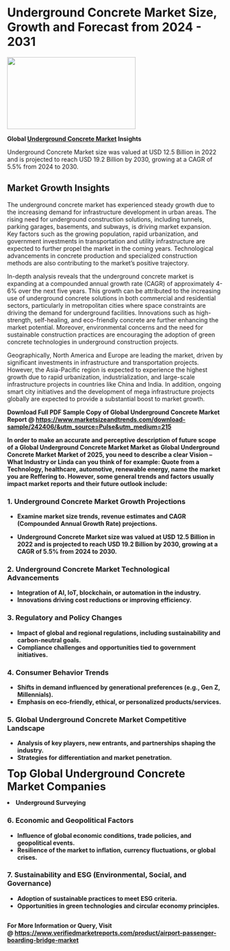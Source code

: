 <H1>Underground Concrete Market Size, Growth and Forecast from 2024 - 2031</H1><img class="aligncenter size-medium wp-image-584254" src="https://thirdeyenews.in/wp-content/uploads/2024/09/Global-Market-Research-300x168.jpeg" alt="" width="300" height="168" /><p><strong>Global&nbsp;<a href="https://www.marketsizeandtrends.com/download-sample/242406/&amp;utm_source=Pulse&amp;utm_medium=215">Underground Concrete Market</a> Insights</strong></p><p>Underground Concrete Market size was valued at USD 12.5 Billion in 2022 and is projected to reach USD 19.2 Billion by 2030, growing at a CAGR of 5.5% from 2024 to 2030.</p><p><h2>Market Growth Insights</h2> <p>The underground concrete market has experienced steady growth due to the increasing demand for infrastructure development in urban areas. The rising need for underground construction solutions, including tunnels, parking garages, basements, and subways, is driving market expansion. Key factors such as the growing population, rapid urbanization, and government investments in transportation and utility infrastructure are expected to further propel the market in the coming years. Technological advancements in concrete production and specialized construction methods are also contributing to the market’s positive trajectory.</p> <p><strong></strong></p> <p>In-depth analysis reveals that the underground concrete market is expanding at a compounded annual growth rate (CAGR) of approximately 4-6% over the next five years. This growth can be attributed to the increasing use of underground concrete solutions in both commercial and residential sectors, particularly in metropolitan cities where space constraints are driving the demand for underground facilities. Innovations such as high-strength, self-healing, and eco-friendly concrete are further enhancing the market potential. Moreover, environmental concerns and the need for sustainable construction practices are encouraging the adoption of green concrete technologies in underground construction projects.</p> <p>Geographically, North America and Europe are leading the market, driven by significant investments in infrastructure and transportation projects. However, the Asia-Pacific region is expected to experience the highest growth due to rapid urbanization, industrialization, and large-scale infrastructure projects in countries like China and India. In addition, ongoing smart city initiatives and the development of mega infrastructure projects globally are expected to provide a substantial boost to market growth.</p> <p><strong></p><p><span class=""><strong>Download Full PDF Sample Copy of Global Underground Concrete Market Report</strong> @ <a href="https://www.marketsizeandtrends.com/download-sample/242406/&amp;utm_source=Pulse&amp;utm_medium=215" target="_blank">https://www.marketsizeandtrends.com/download-sample/242406/&amp;utm_source=Pulse&amp;utm_medium=215</a></span></p><p>In order to make an accurate and perceptive description of future scope of a Global&nbsp;Underground Concrete Market Market as Global&nbsp;Underground Concrete Market Market of 2025, you need to describe a clear Vision &ndash; What Industry or Linda can you think of for example: Quote from a Technology, healthcare, automotive, renewable energy, name the market you are Reffering to. However, some general trends and factors usually impact market reports and their future outlook include:</p><h3>1.&nbsp;<strong>Underground Concrete Market Growth Projections</strong></h3><ul><li>Examine market size trends, revenue estimates and CAGR (Compounded Annual Growth Rate) projections.</li><li><p>Underground Concrete Market size was valued at USD 12.5 Billion in 2022 and is projected to reach USD 19.2 Billion by 2030, growing at a CAGR of 5.5% from 2024 to 2030.</p></li></ul><h3>2.&nbsp;<strong>Underground Concrete Market Technological Advancements</strong></h3><ul><li>Integration of AI, IoT, blockchain, or automation in the industry.</li><li>Innovations driving cost reductions or improving efficiency.</li></ul><h3>3.&nbsp;<strong>Regulatory and Policy Changes</strong></h3><ul><li>Impact of global and regional regulations, including sustainability and carbon-neutral goals.</li><li>Compliance challenges and opportunities tied to government initiatives.</li></ul><h3>4.&nbsp;<strong>Consumer Behavior Trends</strong></h3><ul><li>Shifts in demand influenced by generational preferences (e.g., Gen Z, Millennials).</li><li>Emphasis on eco-friendly, ethical, or personalized products/services.</li></ul><h3>5.&nbsp;<strong>Global Underground Concrete Market Competitive Landscape</strong></h3><ul><li>Analysis of key players, new entrants, and partnerships shaping the industry.</li><li>Strategies for differentiation and market penetration.</li></ul><p data-pm-slice="1 1 []"><span style="color: inherit; font-family: inherit; font-size: 25px;">Top Global Underground Concrete Market Companies</span></p><div class="" data-test-id=""><p><li>Underground Surveying</li></p></div><h3>6.&nbsp;<strong>Economic and Geopolitical Factors</strong></h3><ul><li>Influence of global economic conditions, trade policies, and geopolitical events.</li><li>Resilience of the market to inflation, currency fluctuations, or global crises.</li></ul><h3>7.&nbsp;<strong>Sustainability and ESG (Environmental, Social, and Governance)</strong></h3><ul><li>Adoption of sustainable practices to meet ESG criteria.</li><li>Opportunities in green technologies and circular economy principles.</li></ul><h2><strong style="font-size: 14px;">For More Information or Query, Visit @&nbsp;</strong><a style="background-color: #ffffff; font-size: 14px;" href="https://www.marketsizeandtrends.com/report/underground-concrete-market/" target="_blank">https://www.verifiedmarketreports.com/product/airport-passenger-boarding-bridge-market</a></h2>
